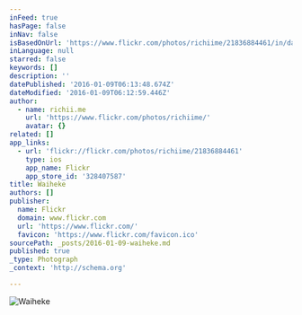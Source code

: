```yaml
---
inFeed: true
hasPage: false
inNav: false
isBasedOnUrl: 'https://www.flickr.com/photos/richiime/21836884461/in/datetaken-public/'
inLanguage: null
starred: false
keywords: []
description: ''
datePublished: '2016-01-09T06:13:48.674Z'
dateModified: '2016-01-09T06:12:59.446Z'
author:
  - name: richii.me
    url: 'https://www.flickr.com/photos/richiime/'
    avatar: {}
related: []
app_links:
  - url: 'flickr://flickr.com/photos/richiime/21836884461'
    type: ios
    app_name: Flickr
    app_store_id: '328407587'
title: Waiheke
authors: []
publisher:
  name: Flickr
  domain: www.flickr.com
  url: 'https://www.flickr.com/'
  favicon: 'https://www.flickr.com/favicon.ico'
sourcePath: _posts/2016-01-09-waiheke.md
published: true
_type: Photograph
_context: 'http://schema.org'

---
```

![Waiheke](https://s3-us-west-2.amazonaws.com/the-grid-img/p/b4be2fc25c0ed0878bc46285f9b0ab6aaa9bdec3.jpg)